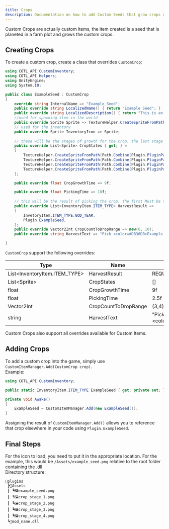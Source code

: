 ```yaml
---
title: Crops
description: Documentation on how to add Custom Seeds that grow crops using the Cult Of The Lamb API
---
```

Custom Crops are actually custom items, the item created is a seed that is planeted in a farm plot and grows the custom crops. 

## Creating Crops

To create a custom crop, create a class that overrides `CustomCrop`:

```csharp
using COTL_API.CustomInventory;
using COTL_API.Helpers;
using UnityEngine;
using System.IO;

public class ExampleSeed : CustomCrop
{
    override string InternalName => "Example_Seed";
    public override string LocalizedName() { return "Example Seed"; }
    public override string LocalizedDescription() { return "This is an example Seed"; }
    //used for spawning item in the world
    public override Sprite Sprite => TextureHelper.CreateSpriteFromPath(Path.Combine(Plugin.PluginPath, "Assets", "example_seed.png"));
    // used for the inventory
    public override Sprite InventoryIcon => Sprite;
    
    // these will be the stages of growth for the crop. the last stage is the stage that will get harvested
    public override List<Sprite> CropStates { get; } =
    [
        TextureHelper.CreateSpriteFromPath(Path.Combine(Plugin.PluginPath, "Assets", "crop_stage_1.png")),
        TextureHelper.CreateSpriteFromPath(Path.Combine(Plugin.PluginPath, "Assets", "crop_stage_2.png")),
        TextureHelper.CreateSpriteFromPath(Path.Combine(Plugin.PluginPath, "Assets", "crop_stage_3.png")),
        TextureHelper.CreateSpriteFromPath(Path.Combine(Plugin.PluginPath, "Assets", "crop_stage_4.png")),
    ];

    public override float CropGrowthTime => 9f;

    public override float PickingTime => 10f;
    
    // this will be the result of picking the crop. the first Must be the "crop" result (e.g: pumpkins) and the second Must be the seed (e.g: pumpking seed). it must be at least size 2, anything after 2 is ignored.
    public override List<InventoryItem.ITEM_TYPE> HarvestResult =>
    [
        InvetoryItem.ITEM_TYPE.GOD_TEAR,
        Plugin.ExampleSeed,
    ];
    public override Vector2Int CropCountToDropRange => new(6, 10);
    public override string HarvestText => "Pick <color=#DB36DB>Example Seed</color>";

}
```


`CustomCrop` support the following overrides:

| Type | Name | Default |
|-|-|-|
List\<InventoryItem.ITEM_TYPE\> | HarvestResult | REQUIRED
List\<Sprite\>|CropStates | []|
float| CropGrowthTime | 9f|
float|PickingTime|2.5f|
Vector2Int|CropCountToDropRange|(3,4)|
string|HarvestText | "Pick <color=#FD1D03>Berries</color>"

Custom Crops also support all overrides available for Custom Items. 

## Adding Crops

To add a custom crop into the game, simply use `CustomItemManager.Add(CustomCrop crop)`.  
Example:

```csharp
using COTL_API.CustomInventory;

public static InventoryItem.ITEM_TYPE ExampleSeed { get; private set; }

private void Awake()
{
    ExampleSeed = CustomItemManager.Add(new ExampleSeed());
}
```

Assigning the result of `CustomItemManager.Add()` allows you to reference that crop elsewhere in your code using `Plugin.ExampleSeed`.
## Final Steps

For the icon to load, you need to put it in the appropriate location. For the example, this would be `/Assets/example_seed.png` relative to the root folder containing the .dll  
Directory structure:

```
📂plugins
 ┣📂Assets
 ┃ ┗🖼️example_seed.png
 ┃ ┗🖼️crop_stage_1.png
 ┃ ┗🖼️crop_stage_2.png
 ┃ ┗🖼️crop_stage_3.png
 ┃ ┗🖼️crop_stage_4.png
 ┗📜mod_name.dll
```
